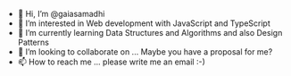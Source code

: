 - 👋 Hi, I’m @gaiasamadhi
- 👀 I’m interested in Web development with JavaScript and TypeScript
- 🌱 I’m currently learning Data Structures and Algorithms and also Design Patterns
- 💞️ I’m looking to collaborate on ... Maybe you have a proposal for me?
- 📫 How to reach me ... please write me an email :-) 

<!---
gaiasamadhi/gaiasamadhi is a ✨ special ✨ repository because its `README.md` (this file) appears on your GitHub profile.
You can click the Preview link to take a look at your changes.
--->
